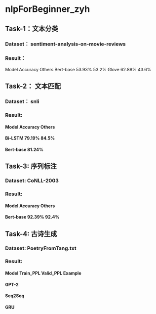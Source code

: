 # nlpForBeginner_zyh

## Task-1：文本分类
### Dataset： sentiment-analysis-on-movie-reviews
### Result：
 Model	Accuracy	Others <rb>
 Bert-base	53.93%		53.2% <rb>
 Glove	62.88%		43.6% <rb>

## Task-2： 文本匹配
### Dataset： snli
### Result:
#### Model 	Accuracy	Others
#### Bi-LSTM	79.19%		84.5%
#### Bert-base	81.24%		

## Task-3: 序列标注
### Dataset: CoNLL-2003
### Result: 
#### Model	Accuracy	Others
#### Bert-base	92.39%		92.4%

## Task-4: 古诗生成
### Dataset: PoetryFromTang.txt
### Result:
#### Model	Train_PPL	Valid_PPL	Example
#### GPT-2
#### Seq2Seq
#### GRU
      
      
